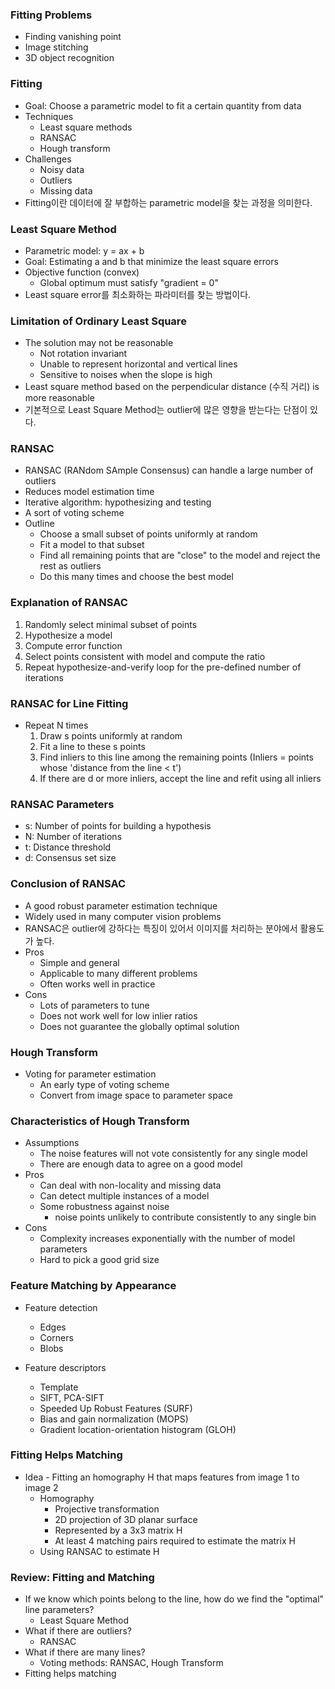 ### Fitting Problems

* Finding vanishing point
* Image stitching
* 3D object recognition

### Fitting

* Goal: Choose a parametric model to fit a certain quantity from data
* Techniques
  * Least square methods
  * RANSAC
  * Hough transform
* Challenges
  * Noisy data
  * Outliers
  * Missing data
* Fitting이란 데이터에 잘 부합하는 parametric model을 찾는 과정을 의미한다.

### Least Square Method

* Parametric model: y = ax + b
* Goal: Estimating a and b that minimize the least square errors
* Objective function (convex)
    * Global optimum must satisfy "gradient = 0"
* Least square error를 최소화하는 파라미터를 찾는 방법이다.

### Limitation of Ordinary Least Square

* The solution may not be reasonable
  * Not rotation invariant
  * Unable to represent horizontal and vertical lines
  * Sensitive to noises when the slope is high
* Least square method based on the perpendicular distance (수직 거리) is more reasonable
* 기본적으로 Least Square Method는 outlier에 많은 영향을 받는다는 단점이 있다.

### RANSAC

* RANSAC (RANdom SAmple Consensus) can handle a large number of outliers
* Reduces model estimation time
* Iterative algorithm: hypothesizing and testing
* A sort of voting scheme
* Outline
  * Choose a small subset of points uniformly at random
  * Fit a model to that subset
  * Find all remaining points that are "close" to the model and reject the rest as outliers
  * Do this many times and choose the best model

### Explanation of RANSAC

1. Randomly select minimal subset of points
2. Hypothesize a model
3. Compute error function
4. Select points consistent with model and compute the ratio
5. Repeat hypothesize-and-verify loop for the pre-defined number of iterations

### RANSAC for Line Fitting

* Repeat N times
  1. Draw s points uniformly at random
  2. Fit a line to these s points
  3. Find inliers to this line among the remaining points (Inliers = points whose 'distance from the line < t')
  4. If there are d or more inliers, accept the line and refit using all inliers

### RANSAC Parameters

* s: Number of points for building a hypothesis
* N: Number of iterations
* t: Distance threshold
* d: Consensus set size

### Conclusion of RANSAC

* A good robust parameter estimation technique
* Widely used in many computer vision problems
* RANSAC은 outlier에 강하다는 특징이 있어서 이미지를 처리하는 분야에서 활용도가 높다.
* Pros
  * Simple and general
  * Applicable to many different problems
  * Often works well in practice
* Cons
  * Lots of parameters to tune
  * Does not work well for low inlier ratios
  * Does not guarantee the globally optimal solution

### Hough Transform

* Voting for parameter estimation
  * An early type of voting scheme
  * Convert from image space to parameter space

### Characteristics of Hough Transform

* Assumptions
  * The noise features will not vote consistently for any single model
  * There are enough data to agree on a good model
* Pros
  * Can deal with non-locality and missing data
  * Can detect multiple instances of a model
  * Some robustness against noise
    * noise points unlikely to contribute consistently to any single bin
* Cons
  * Complexity increases exponentially with the number of model parameters
  * Hard to pick a good grid size

### Feature Matching by Appearance

* Feature detection
  * Edges
  * Corners
  * Blobs

* Feature descriptors
  * Template
  * SIFT, PCA-SIFT
  * Speeded Up Robust Features (SURF)
  * Bias and gain normalization (MOPS)
  * Gradient location-orientation histogram (GLOH)

### Fitting Helps Matching

* Idea - Fitting an homography H that maps features from image 1 to image 2
  * Homography
    * Projective transformation
    * 2D projection of 3D planar surface
    * Represented by a 3x3 matrix H
    * At least 4 matching pairs required to estimate the matrix H
  * Using RANSAC to estimate H

### Review: Fitting and Matching

* If we know which points belong to the line, how do we find the "optimal" line parameters?
  * Least Square Method
* What if there are outliers?
  * RANSAC
* What if there are many lines?
  * Voting methods: RANSAC, Hough Transform
* Fitting helps matching
